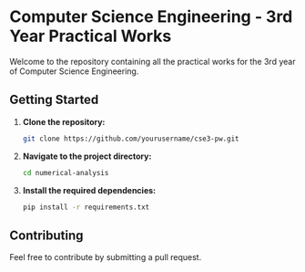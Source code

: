 # Computer Science Engineering - 3rd Year Practical Works

Welcome to the repository containing all the practical works for the 3rd year of Computer Science Engineering.


## Getting Started

1. **Clone the repository:**
    ```bash
    git clone https://github.com/yourusername/cse3-pw.git
    ```
2. **Navigate to the project directory:**
    ```bash
    cd numerical-analysis
    ```
3. **Install the required dependencies:**
    ```bash
    pip install -r requirements.txt
    ```



## Contributing

Feel free to contribute by submitting a pull request.
